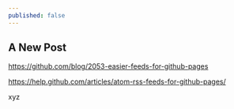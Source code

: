 ```yaml
---
published: false
---
```



## A New Post

https://github.com/blog/2053-easier-feeds-for-github-pages

https://help.github.com/articles/atom-rss-feeds-for-github-pages/

xyz

